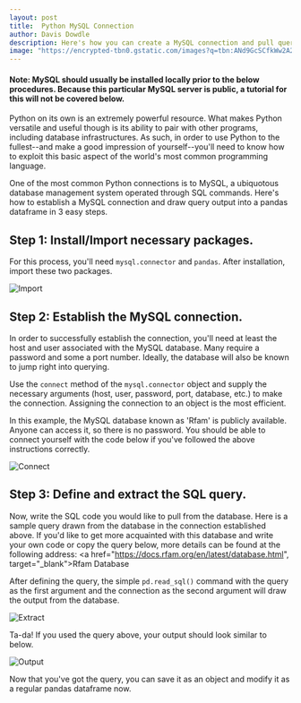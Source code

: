 ```yaml
---
layout: post
title:  Python MySQL Connection
author: Davis Dowdle
description: Here's how you can create a MySQL connection and pull queries in Python.
image: "https://encrypted-tbn0.gstatic.com/images?q=tbn:ANd9GcSCfkWw2A2cc_wd__da3HxhRZOYTUBevkf0OA&usqp=CAU"
--- 
```


#### Note: MySQL should usually be installed locally prior to the below procedures. Because this particular MySQL server is public, a tutorial for this will not be covered below. 

Python on its own is an extremely powerful resource. What makes Python versatile and useful though is its ability to pair with other programs, including database infrastructures. As such, in order to use Python to the fullest--and make a good impression of yourself--you'll need to know how to exploit this basic aspect of the world's most common programming language. 

One of the most common Python connections is to MySQL, a ubiquotous database management system operated through SQL commands. Here's how to establish a MySQL connection and draw query output into a pandas dataframe in 3 easy steps.

## Step 1: Install/Import necessary packages.

For this process, you'll need `mysql.connector` and `pandas`. After installation, import these two packages.

![Import]({{site.url}}.{{site.baseurl}}/assets/images/blogpic1.png)

## Step 2: Establish the MySQL connection.

In order to successfully establish the connection, you'll need at least the host and user associated with the MySQL database. Many require a password and some a port number. Ideally, the database will also be known to jump right into querying.

Use the `connect` method of the `mysql.connector` object and supply the necessary arguments (host, user, password, port, database, etc.) to make the connection. Assigning the connection to an object is the most efficient.

In this example, the MySQL database known as 'Rfam' is publicly available. Anyone can access it, so there is no password. You should be able to connect yourself with the code below if you've followed the above instructions correctly.

![Connect]({{site.url}}/{{site.baseurl}}/assets/images/blogpic2.png)

## Step 3: Define and extract the SQL query.

Now, write the SQL code you would like to pull from the database. Here is a sample query drawn from the database in the connection established above. If you'd like to get more acquainted with this database and write your own code or copy the query below, more details can be found at the following address: <a href="https://docs.rfam.org/en/latest/database.html", target="_blank">Rfam Database</a>

After defining the query, the simple `pd.read_sql()` command with the query as the first argument and the connection as the second argument will draw the output from the database.

![Extract]({{site.url}}/{{site.baseurl}}/assets/images/blogpic3.png)

Ta-da! If you used the query above, your output should look similar to below. 

![Output]({{site.url}}/{{site.baseurl}}/assets/images/blogpic4.png)

Now that you've got the query, you can save it as an object and modify it as a regular pandas dataframe now. 
